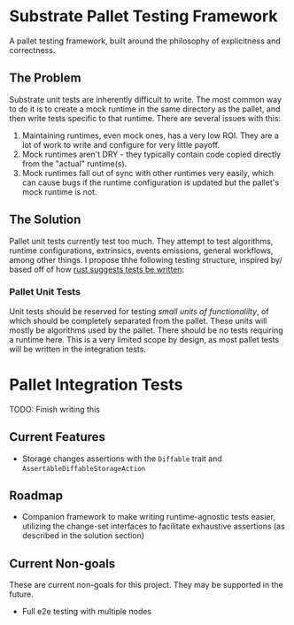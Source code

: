 # Substrate Pallet Testing Framework

A pallet testing framework, built around the philosophy of explicitness and
correctness.

## The Problem

Substrate unit tests are inherently difficult to write. The most common way to
do it is to create a mock runtime in the same directory as the pallet, and then
write tests specific to that runtime. There are several issues with this:

1. Maintaining runtimes, even mock ones, has a very low ROI. They are a lot of
   work to write and configure for very little payoff.
2. Mock runtimes aren't DRY - they typically contain code copied directly from
   the "actual" runtime(s).
3. Mock runtimes fall out of sync with other runtimes very easily, which can
   cause bugs if the runtime configuration is updated but the pallet's mock
   runtime is not.

## The Solution

Pallet unit tests currently test too much. They attempt to test algorithms,
runtime configurations, extrinsics, events emissions, general workflows, among
other things. I propose thhe following testing structure, inspired by/ based off
of how
[rust suggests tests be written](https://doc.rust-lang.org/rust-by-example/testing.html):

### Pallet Unit Tests

Unit tests should be reserved for testing _small units of functionalilty_, of
which should be completely separated from the pallet. These units will mostly be
algorithms used by the pallet. There should be no tests requiring a runtime
here. This is a very limited scope by design, as most pallet tests will be
written in the integration tests.

# Pallet Integration Tests

TODO: Finish writing this

## Current Features

- Storage changes assertions with the `Diffable` trait and
  `AssertableDiffableStorageAction`

## Roadmap

- Companion framework to make writing runtime-agnostic tests easier, utilizing
  the change-set interfaces to facilitate exhaustive assertions (as described in
  the solution section)

## Current Non-goals

These are current non-goals for this project. They may be supported in the
future.

- Full e2e testing with multiple nodes
